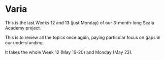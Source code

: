 # Varia

This is the last Weeks 12 and 13 (just Monday) of our 3-month-long Scala Academy project.

This is to review all the topics once again, paying particular focus on gaps in our understanding.

It takes the whole Week 12 (May 16-20) and Monday (May 23).
